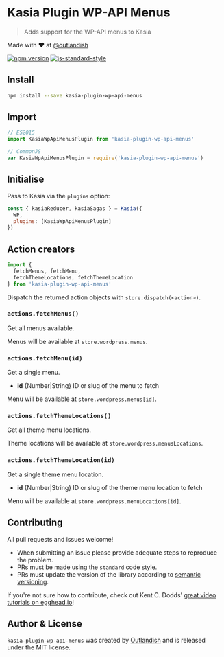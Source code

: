 # Kasia Plugin WP-API Menus

> Adds support for the WP-API menus to Kasia

Made with ❤ at [@outlandish](http://www.twitter.com/outlandish)

<a href="http://badge.fury.io/js/kasia-plugin-wp-api-menus"><img alt="npm version" src="https://badge.fury.io/js/kasia-plugin-wp-api-menus.svg"></a>
[![js-standard-style](https://img.shields.io/badge/code%20style-standard-brightgreen.svg)](http://standardjs.com/)

## Install

```sh
npm install --save kasia-plugin-wp-api-menus
```

## Import

```js
// ES2015
import KasiaWpApiMenusPlugin from 'kasia-plugin-wp-api-menus'

// CommonJS
var KasiaWpApiMenusPlugin = require('kasia-plugin-wp-api-menus')
```

## Initialise

Pass to Kasia via the `plugins` option:

```js
const { kasiaReducer, kasiaSagas } = Kasia({
  WP,
  plugins: [KasiaWpApiMenusPlugin]
})
```

## Action creators

```js
import { 
  fetchMenus, fetchMenu, 
  fetchThemeLocations, fetchThemeLocation 
} from 'kasia-plugin-wp-api-menus'
```

Dispatch the returned action objects with `store.dispatch(<action>)`.

### `actions.fetchMenus()`

Get all menus available.

Menus will be available at `store.wordpress.menus`.

### `actions.fetchMenu(id)`

Get a single menu.

- __id__ {Number|String} ID or slug of the menu to fetch

Menu will be available at `store.wordpress.menus[id]`.

### `actions.fetchThemeLocations()`

Get all theme menu locations.

Theme locations will be available at `store.wordpress.menusLocations`.

### `actions.fetchThemeLocation(id)`

Get a single theme menu location.

- __id__ {Number|String} ID or slug of the theme menu location to fetch

Menu will be available at `store.wordpress.menuLocations[id]`.

## Contributing

All pull requests and issues welcome!

- When submitting an issue please provide adequate steps to reproduce the problem.
- PRs must be made using the `standard` code style.
- PRs must update the version of the library according to [semantic versioning](http://semver.org/).

If you're not sure how to contribute, check out Kent C. Dodds'
[great video tutorials on egghead.io](https://egghead.io/lessons/javascript-identifying-how-to-contribute-to-an-open-source-project-on-github)!

## Author & License

`kasia-plugin-wp-api-menus` was created by [Outlandish](https://twitter.com/outlandish) and is released under the MIT license.
